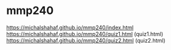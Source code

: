 # mmp240
https://michalshahaf.github.io/mmp240/index.html <br>
https://michalshahaf.github.io/mmp240/quiz1.html (quiz1.html)
https://michalshahaf.github.io/mmp240/quiz2.html (quiz2.html)

